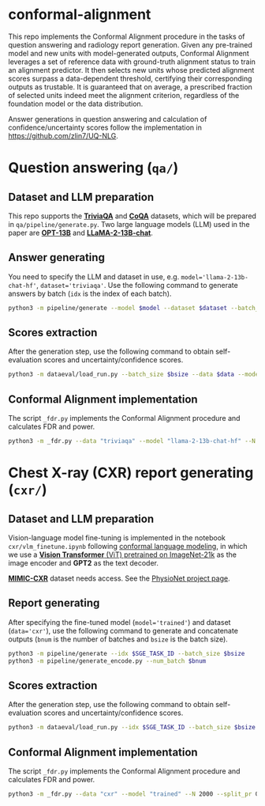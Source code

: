 # conformal-alignment

This repo implements the Conformal Alignment procedure in the tasks of question answering and radiology report generation. 
Given any pre-trained model and new units with model-generated outputs, Conformal Alignment leverages a set of reference data with ground-truth alignment status to train an alignment predictor. It then selects new units whose predicted alignment scores surpass a data-dependent threshold, certifying their corresponding outputs as trustable. It is guaranteed that on average, a prescribed fraction of selected units indeed meet the alignment criterion, regardless of the foundation model or the data distribution.

Answer generations in question answering and calculation of confidence/uncertainty scores follow the implementation in <https://github.com/zlin7/UQ-NLG>.

# Question answering (```qa/```)

## Dataset and LLM preparation

This repo supports the [**TriviaQA**](https://nlp.cs.washington.edu/triviaqa/) and [**CoQA**](https://stanfordnlp.github.io/coqa/) datasets, which will be prepared in ```qa/pipeline/generate.py```. Two large language models (LLM) used in the paper are [**OPT-13B**](https://huggingface.co/facebook/opt-13b) and [**LLaMA-2-13B-chat**](https://llama.meta.com/llama-downloads/).

## Answer generating

You need to specify the LLM and dataset in use, e.g. ```model='llama-2-13b-chat-hf'```, ```dataset='triviaqa'```. 
Use the following command to generate answers by batch (```idx``` is the index of each batch).

```bash
python3 -m pipeline/generate --model $model --dataset $dataset --batch_size 20 --idx $SGE_TASK_ID
```

## Scores extraction

After the generation step,  use the following command to obtain self-evaluation scores and uncertainty/confidence scores.

```bash
python3 -m dataeval/load_run.py --batch_size $bsize --data $data --model $model --idx $SGE_TASK_ID
```

## Conformal Alignment implementation
The script ```_fdr.py``` implements the Conformal Alignment procedure and calculates FDR and power.

```bash
python3 -m _fdr.py --data "triviaqa" --model "llama-2-13b-chat-hf" --N 2000 --split_pr 0.5 --split_pr_tune 0.2
```

# Chest X-ray (CXR) report generating (```cxr/```)

## Dataset and LLM preparation

Vision-language model fine-tuning is implemented in the notebook ```cxr/vlm_finetune.ipynb``` following [conformal language modeling](https://arxiv.org/abs/2306.10193), in which we use a [**Vision Transformer** (ViT) pretrained on ImageNet-21k](https://huggingface.co/google/vit-base-patch16-224-in21k) as the image encoder and **GPT2** as the text decoder.

[**MIMIC-CXR**](https://www.nature.com/articles/s41597-019-0322-0) dataset needs access. See the [PhysioNet project page](https://physionet.org/content/mimic-cxr/2.0.0/).

## Report generating

After specifying the fine-tuned model (```model='trained'```) and dataset (```data='cxr'```), use the following command to generate and concatenate outputs (```bnum``` is the number of batches and ```bsize``` is the batch size).

```bash
python3 -m pipeline/generate --idx $SGE_TASK_ID --batch_size $bsize
python3 -m pipeline/generate_encode.py --num_batch $bnum
```

## Scores extraction

After the generation step,  use the following command to obtain self-evaluation scores and uncertainty/confidence scores.

```bash
python3 -m dataeval/load_run.py --idx $SGE_TASK_ID --batch_size $bsize --data $data --model $model
```

## Conformal Alignment implementation
The script ```_fdr.py``` implements the Conformal Alignment procedure and calculates FDR and power.

```bash
python3 -m _fdr.py --data "cxr" --model "trained" --N 2000 --split_pr 0.5 --split_pr_tune 0.2
```




